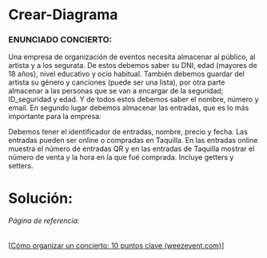 # Crear-Diagrama

### ENUNCIADO CONCIERTO:
 
Una empresa de organización de eventos necesita almacenar al público, al artista y a los segurata. 
De estos debemos saber su DNI, edad (mayores de 18 años), nivel educativo y ocio habitual.
También debemos guardar del artista su género y canciones (puede ser una lista), por otra parte almacenar a las personas que se van a encargar de la seguridad; ID_seguridad y edad.
Y de todos estos debemos saber el nombre, número y email.
En segundo lugar debemos almacenar las entradas, que es lo más importante para la empresa:

Debemos tener  el identificador de entradas, nombre, precio y fecha. Las entradas pueden ser online o compradas en Taquilla. En las entradas online muestra el número de entradas QR y en las entradas de Taquilla mostrar el número de venta y la hora en la que fué comprada.
Incluye getters y setters.  

# Solución:



###### Página de referencia:
[[Cómo organizar un concierto: 10 puntos clave (weezevent.com)](https://weezevent.com/es/blog/como-organizar-un-concierto-10-puntos-clave/)]


